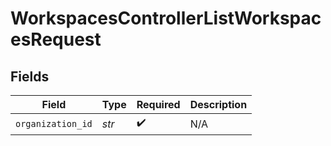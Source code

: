 # WorkspacesControllerListWorkspacesRequest


## Fields

| Field              | Type               | Required           | Description        |
| ------------------ | ------------------ | ------------------ | ------------------ |
| `organization_id`  | *str*              | :heavy_check_mark: | N/A                |